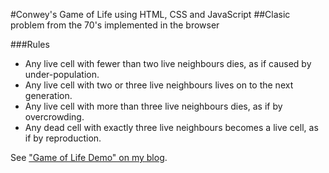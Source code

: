 #Conwey's Game of Life using HTML, CSS and JavaScript
 ##Clasic problem from the 70's implemented in the browser

 ###Rules

- Any live cell with fewer than two live neighbours dies, as if caused by under-population.
- Any live cell with two or three live neighbours lives on to the next generation.
- Any live cell with more than three live neighbours dies, as if by overcrowding.
- Any dead cell with exactly three live neighbours becomes a live cell, as if by reproduction.

See ["Game of Life Demo" on my blog](http://peel3r.github.io/2015/05/12/conweys-classic-game-of-life-without-canvas/ "http://peel3r.github.io/2015/05/12/conweys-classic-game-of-life-without-canvas/").
